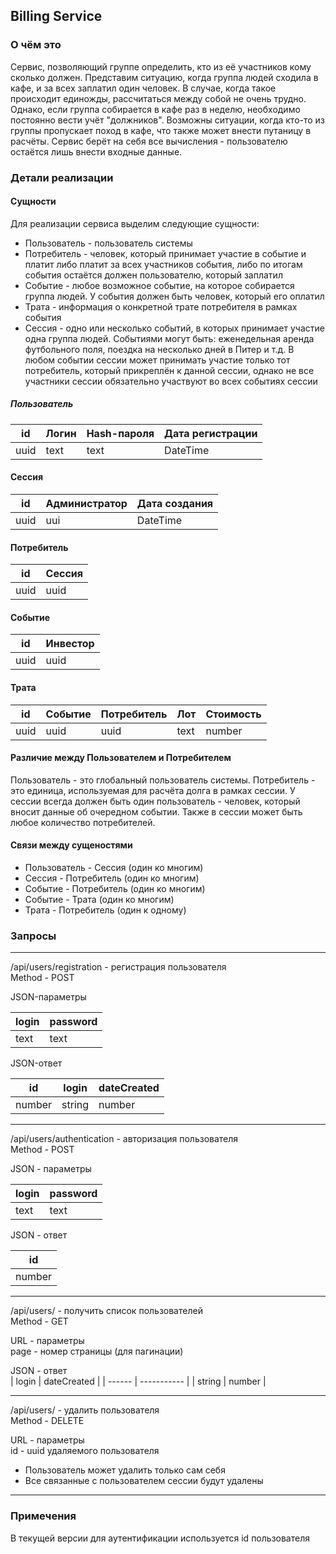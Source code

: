 ## Billing Service

### О чём это
Сервис, позволяющий группе определить, кто из её участников кому сколько
должен. Представим ситуацию, когда группа людей сходила в кафе, и за всех
заплатил один человек. В случае, когда такое происходит единожды,
рассчитаться между собой не очень трудно. Однако, если группа собирается
в кафе раз в неделю, необходимо постоянно вести учёт "должников".
Возможны ситуации, когда кто-то из группы пропускает поход в кафе, что
также может внести путаницу в расчёты. Сервис берёт на себя все
вычисления - пользователю остаётся лишь внести входные данные.

### Детали реализации
#### Сущности
Для реализации сервиса выделим следующие сущности:
* Пользователь - пользователь системы
* Потребитель - человек, который принимает участие в событие и платит
либо платит за всех участников события, либо по итогам события остаётся
должен пользователю, который заплатил
* Событие - любое возможное событие, на которое собирается группа людей.
У события должен быть человек, который его оплатил
* Трата - информация о конкретной трате потребителя в рамках события
* Сессия - одно или несколько событий, в которых принимает участие одна
группа людей. Событиями могут быть: еженедельная аренда футбольного поля,
поездка на несколько дней в Питер и т.д. В любом событии сессии может
принимать участие только тот потребитель, который прикреплён к данной
сессии, однако не все участники сессии обязательно участвуют во всех
событиях сессии

##### Пользователь
|  id | Логин | Hash-пароля | Дата регистрации |
| --- | ----- | ----------- | ---------------- |
| uuid|  text |        text |         DateTime |

#### Сессия
|  id | Администратор | Дата создания |
| --- | ------------- | ------------- |
| uuid|           uui |      DateTime |

#### Потребитель
|  id | Сессия |
| --- | ------ |
| uuid|   uuid |

#### Событие
|   id | Инвестор |
| ---- | -------- |
| uuid |     uuid |

#### Трата
|   id | Событие | Потребитель |  Лот | Стоимость |
| ---- | ------- | ----------- | ---- | --------- |
| uuid |    uuid |        uuid | text |    number |

#### Различие между Пользователем и Потребителем
Пользователь - это глобальный пользователь системы. Потребитель - это
единица, используемая для расчёта долга в рамках сессии. 
У сессии всегда должен быть один пользователь - человек, который
вносит данные об очередном событии. Также в сессии может быть любое
количество потребителей.

#### Связи между сущеностями
* Пользователь - Сессия (один ко многим)
* Сессия - Потребитель (один ко многим)
* Событие - Потребитель (один ко многим)
* Событие - Трата (один ко многим)
* Трата - Потребитель (один к одному)

### Запросы
---
/api/users/registration - регистрация пользователя  
Method - POST  

JSON-параметры

| login | password |
| ----- | -------- |
|  text |     text |

JSON-ответ

|     id |  login | dateCreated |
| ------ | ------ | ----------- |
| number | string |      number |

---
/api/users/authentication - авторизация пользователя  
Method - POST

JSON - параметры

| login | password |
| ----- | -------- |
|  text |     text |

JSON - ответ

|     id |
| ------ |
| number |

---

/api/users/<page> - получить список пользователей  
Method - GET

URL - параметры  
page - номер страницы (для пагинации)

JSON - ответ  
|  login | dateCreated |
| ------ | ----------- |
| string |      number |

---

/api/users/<id> - удалить пользователя  
Method - DELETE

URL - параметры  
id - uuid удаляемого пользователя

* Пользователь может удалить только сам себя
* Все связанные с пользователем сессии будут удалены

---

### Примечения
В текущей версии для аутентификации используется id пользователя

